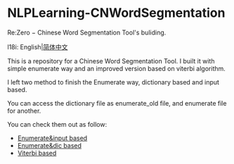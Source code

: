 # NLPLearning-CNWordSegmentation
Re:Zero − Chinese Word Segmentation Tool's buliding.

l18i: English|[简体中文](/CN/readme.md)

This is a repository for a Chinese Word Segmentation Tool.
I built it with simple enumerate way and an improved version based on viterbi algorithm.

I left two method to finish the Enumerate way, dictionary based and input based.

You can access the dictionary file as enumerate_old file, and enumerate file for another.

You can check them out as follow:
- [Enumerate&input based](./enumerate.ipynb)
- [Enumerate&dic based](./enumerate_old.ipynb)
- [Viterbi based](./viterbi.ipynb)
